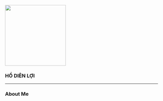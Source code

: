<img src="http://thuanloi.edu.vn/wp-content/uploads/2024/04/Avata_HDL.png" width="200"/>

### HỒ DIÊN LỢI

---

### About Me
